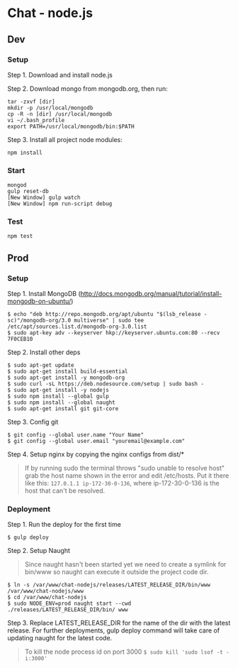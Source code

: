 # Chat - node.js

## Dev

### Setup

Step 1. Download and install node.js

Step 2. Download mongo from mongodb.org, then run:

```
tar -zxvf [dir]
mkdir -p /usr/local/mongodb
cp -R -n [dir] /usr/local/mongodb
vi ~/.bash_profile
export PATH=/usr/local/mongodb/bin:$PATH
```

Step 3. Install all project node modules:

```
npm install
```

### Start

```
mongod
gulp reset-db
[New Window] gulp watch
[New Window] npm run-script debug
```

### Test

`npm test`

## Prod


### Setup

Step 1. Install MongoDB (http://docs.mongodb.org/manual/tutorial/install-mongodb-on-ubuntu/)

```
$ echo "deb http://repo.mongodb.org/apt/ubuntu "$(lsb_release -sc)"/mongodb-org/3.0 multiverse" | sudo tee /etc/apt/sources.list.d/mongodb-org-3.0.list
$ sudo apt-key adv --keyserver hkp://keyserver.ubuntu.com:80 --recv 7F0CEB10
```

Step 2. Install other deps

```
$ sudo apt-get update
$ sudo apt-get install build-essential
$ sudo apt-get install -y mongodb-org
$ sudo curl -sL https://deb.nodesource.com/setup | sudo bash -
$ sudo apt-get install -y nodejs
$ sudo npm install --global gulp
$ sudo npm install --global naught
$ sudo apt-get install git git-core
```

Step 3. Config git

```
$ git config --global user.name "Your Name"
$ git config --global user.email "youremail@example.com"
```

Step 4. Setup nginx by copying the nginx configs from dist/*

> If by running sudo the terminal throws "sudo unable to resolve host" grab the host name shown in the error and edit /etc/hosts. Put it there like this: `127.0.1.1 ip-172-30-0-136`, where ip-172-30-0-136 is the host that can't be resolved.

### Deployment

Step 1. Run the deploy for the first time

`$ gulp deploy`

Step 2. Setup Naught

> Since naught hasn't been started yet we need to create a symlink for bin/www so naught can execute it outside the project code dir.

```
$ ln -s /var/www/chat-nodejs/releases/LATEST_RELEASE_DIR/bin/www /var/www/chat-nodejs/www
$ cd /var/www/chat-nodejs
$ sudo NODE_ENV=prod naught start --cwd ./releases/LATEST_RELEASE_DIR/bin/ www
```

Step 3. Replace LATEST_RELEASE_DIR for the name of the dir with the latest release. For further deployments, gulp deploy command will take care of updating naught for the latest code.

> To kill the node process id on port 3000 `$ sudo kill 'sudo lsof -t -i:3000'`
